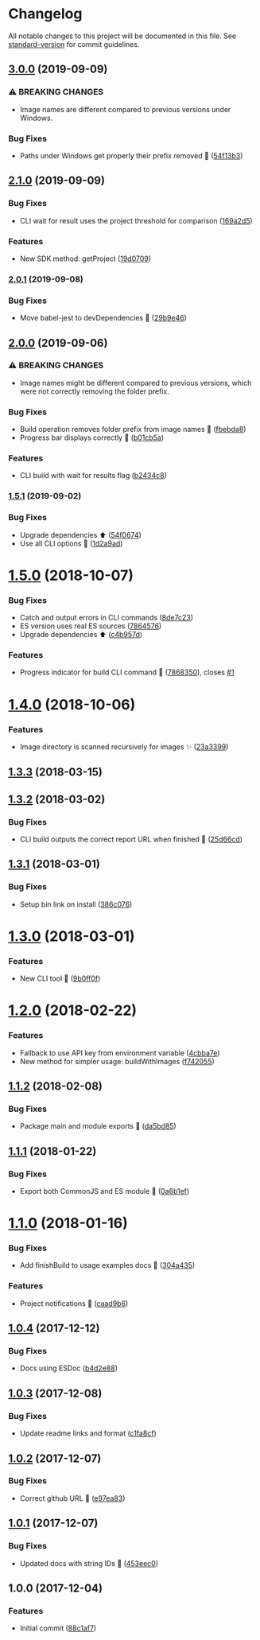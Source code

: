 # Changelog

All notable changes to this project will be documented in this file. See [standard-version](https://github.com/conventional-changelog/standard-version) for commit guidelines.

## [3.0.0](https://github.com/viswiz-io/viswiz-nodejs-sdk/compare/v2.1.0...v3.0.0) (2019-09-09)


### ⚠ BREAKING CHANGES

* Image names are different compared to previous versions under Windows.

### Bug Fixes

* Paths under Windows get properly their prefix removed :bug: ([54f13b3](https://github.com/viswiz-io/viswiz-nodejs-sdk/commit/54f13b3))

## [2.1.0](https://github.com/viswiz-io/viswiz-nodejs-sdk/compare/v2.0.1...v2.1.0) (2019-09-09)


### Bug Fixes

* CLI wait for result uses the project threshold for comparison ([169a2d5](https://github.com/viswiz-io/viswiz-nodejs-sdk/commit/169a2d5))


### Features

* New SDK method: getProject ([19d0709](https://github.com/viswiz-io/viswiz-nodejs-sdk/commit/19d0709))

### [2.0.1](https://github.com/viswiz-io/viswiz-nodejs-sdk/compare/v2.0.0...v2.0.1) (2019-09-08)


### Bug Fixes

* Move babel-jest to devDependencies :bug: ([29b9e46](https://github.com/viswiz-io/viswiz-nodejs-sdk/commit/29b9e46))

## [2.0.0](https://github.com/viswiz-io/viswiz-nodejs-sdk/compare/v1.5.1...v2.0.0) (2019-09-06)


### ⚠ BREAKING CHANGES

* Image names might be different compared to previous
versions, which were not correctly removing the folder prefix.

### Bug Fixes

* Build operation removes folder prefix from image names :bug: ([fbebda8](https://github.com/viswiz-io/viswiz-nodejs-sdk/commit/fbebda8))
* Progress bar displays correctly :bug: ([b01cb5a](https://github.com/viswiz-io/viswiz-nodejs-sdk/commit/b01cb5a))


### Features

* CLI build with wait for results flag ([b2434c8](https://github.com/viswiz-io/viswiz-nodejs-sdk/commit/b2434c8))

### [1.5.1](https://github.com/viswiz-io/viswiz-nodejs-sdk/compare/v1.5.0...v1.5.1) (2019-09-02)


### Bug Fixes

* Upgrade dependencies :arrow_up: ([54f0674](https://github.com/viswiz-io/viswiz-nodejs-sdk/commit/54f0674))
* Use all CLI options :bug: ([1d2a9ad](https://github.com/viswiz-io/viswiz-nodejs-sdk/commit/1d2a9ad))

<a name="1.5.0"></a>
# [1.5.0](https://github.com/viswiz-io/viswiz-nodejs-sdk/compare/v1.4.0...v1.5.0) (2018-10-07)


### Bug Fixes

* Catch and output errors in CLI commands ([8de7c23](https://github.com/viswiz-io/viswiz-nodejs-sdk/commit/8de7c23))
* ES version uses real ES sources ([7864576](https://github.com/viswiz-io/viswiz-nodejs-sdk/commit/7864576))
* Upgrade dependencies :arrow_up: ([c4b957d](https://github.com/viswiz-io/viswiz-nodejs-sdk/commit/c4b957d))


### Features

* Progress indicator for build CLI command :tada: ([7868350](https://github.com/viswiz-io/viswiz-nodejs-sdk/commit/7868350)), closes [#1](https://github.com/viswiz-io/viswiz-nodejs-sdk/issues/1)



<a name="1.4.0"></a>
# [1.4.0](https://github.com/viswiz-io/viswiz-nodejs-sdk/compare/v1.3.3...v1.4.0) (2018-10-06)


### Features

* Image directory is scanned recursively for images :sparkles: ([23a3399](https://github.com/viswiz-io/viswiz-nodejs-sdk/commit/23a3399))



<a name="1.3.3"></a>
## [1.3.3](https://github.com/viswiz-io/viswiz-nodejs-sdk/compare/v1.3.2...v1.3.3) (2018-03-15)



<a name="1.3.2"></a>
## [1.3.2](https://github.com/viswiz-io/viswiz-nodejs-sdk/compare/v1.3.1...v1.3.2) (2018-03-02)


### Bug Fixes

* CLI build outputs the correct report URL when finished :bug: ([25d66cd](https://github.com/viswiz-io/viswiz-nodejs-sdk/commit/25d66cd))



<a name="1.3.1"></a>
## [1.3.1](https://github.com/viswiz-io/viswiz-nodejs-sdk/compare/v1.3.0...v1.3.1) (2018-03-01)


### Bug Fixes

* Setup bin link on install ([386c076](https://github.com/viswiz-io/viswiz-nodejs-sdk/commit/386c076))



<a name="1.3.0"></a>
# [1.3.0](https://github.com/viswiz-io/viswiz-nodejs-sdk/compare/v1.2.0...v1.3.0) (2018-03-01)


### Features

* New CLI tool :rocket: ([9b0ff0f](https://github.com/viswiz-io/viswiz-nodejs-sdk/commit/9b0ff0f))



<a name="1.2.0"></a>
# [1.2.0](https://github.com/viswiz-io/viswiz-nodejs-sdk/compare/v1.1.2...v1.2.0) (2018-02-22)


### Features

* Fallback to use API key from environment variable ([4cbba7e](https://github.com/viswiz-io/viswiz-nodejs-sdk/commit/4cbba7e))
* New method for simpler usage: buildWithImages ([f742055](https://github.com/viswiz-io/viswiz-nodejs-sdk/commit/f742055))



<a name="1.1.2"></a>
## [1.1.2](https://github.com/viswiz-io/viswiz-nodejs-sdk/compare/v1.1.1...v1.1.2) (2018-02-08)


### Bug Fixes

* Package main and module exports :bug: ([da5bd85](https://github.com/viswiz-io/viswiz-nodejs-sdk/commit/da5bd85))



<a name="1.1.1"></a>
## [1.1.1](https://github.com/viswiz-io/viswiz-nodejs-sdk/compare/v1.1.0...v1.1.1) (2018-01-22)


### Bug Fixes

* Export both CommonJS and ES module :bug: ([0a6b1ef](https://github.com/viswiz-io/viswiz-nodejs-sdk/commit/0a6b1ef))



<a name="1.1.0"></a>
# [1.1.0](https://github.com/viswiz-io/viswiz-nodejs-sdk/compare/v1.0.4...v1.1.0) (2018-01-16)


### Bug Fixes

* Add finishBuild to usage examples docs :memo: ([304a435](https://github.com/viswiz-io/viswiz-nodejs-sdk/commit/304a435))


### Features

* Project notifications :tada: ([caad9b6](https://github.com/viswiz-io/viswiz-nodejs-sdk/commit/caad9b6))



<a name="1.0.4"></a>
## [1.0.4](https://github.com/viswiz-io/viswiz-nodejs-sdk/compare/v1.0.3...v1.0.4) (2017-12-12)


### Bug Fixes

* Docs using ESDoc ([b4d2e88](https://github.com/viswiz-io/viswiz-nodejs-sdk/commit/b4d2e88))



<a name="1.0.3"></a>
## [1.0.3](https://github.com/viswiz-io/viswiz-nodejs-sdk/compare/v1.0.2...v1.0.3) (2017-12-08)


### Bug Fixes

* Update readme links and format ([c1fa8cf](https://github.com/viswiz-io/viswiz-nodejs-sdk/commit/c1fa8cf))



<a name="1.0.2"></a>
## [1.0.2](https://github.com/viswiz-io/viswiz-nodejs-sdk/compare/v1.0.1...v1.0.2) (2017-12-07)


### Bug Fixes

* Correct github URL :bug: ([e97ea83](https://github.com/viswiz-io/viswiz-nodejs-sdk/commit/e97ea83))



<a name="1.0.1"></a>
## [1.0.1](https://github.com/viswiz-io/viswiz-nodejs-sdk/compare/v1.0.0...v1.0.1) (2017-12-07)


### Bug Fixes

* Updated docs with string IDs :twisted_rightwards_arrows: ([453eec0](https://github.com/viswiz-io/viswiz-nodejs-sdk/commit/453eec0))



<a name="1.0.0"></a>
## 1.0.0 (2017-12-04)


### Features

* Initial commit ([88c1af7](https://github.com/viswiz-io/viswiz-nodejs-sdk/commit/88c1af7))
